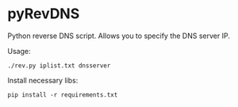 # pyRevDNS
Python reverse DNS script. Allows you to specify the DNS server IP. 

Usage:

`./rev.py iplist.txt dnsserver`

Install necessary libs: 

`pip install -r requirements.txt`
